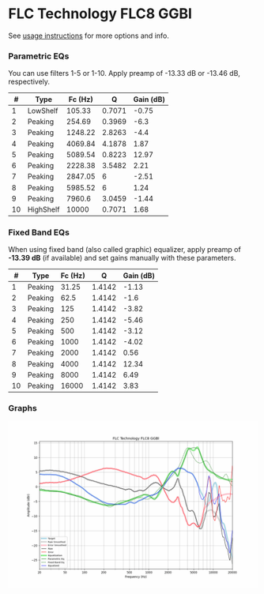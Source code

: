 # FLC Technology FLC8 GGBl
See [usage instructions](https://github.com/jaakkopasanen/AutoEq#usage) for more options and info.

### Parametric EQs
You can use filters 1-5 or 1-10. Apply preamp of -13.33 dB or -13.46 dB, respectively.

|   # | Type      |   Fc (Hz) |      Q |   Gain (dB) |
|-----|-----------|-----------|--------|-------------|
|   1 | LowShelf  |    105.33 | 0.7071 |       -0.75 |
|   2 | Peaking   |    254.69 | 0.3969 |       -6.3  |
|   3 | Peaking   |   1248.22 | 2.8263 |       -4.4  |
|   4 | Peaking   |   4069.84 | 4.1878 |        1.87 |
|   5 | Peaking   |   5089.54 | 0.8223 |       12.97 |
|   6 | Peaking   |   2228.38 | 3.5482 |        2.21 |
|   7 | Peaking   |   2847.05 | 6      |       -2.51 |
|   8 | Peaking   |   5985.52 | 6      |        1.24 |
|   9 | Peaking   |   7960.6  | 3.0459 |       -1.44 |
|  10 | HighShelf |  10000    | 0.7071 |        1.68 |

### Fixed Band EQs
When using fixed band (also called graphic) equalizer, apply preamp of **-13.39 dB** (if available) and set gains manually with these parameters.

|   # | Type    |   Fc (Hz) |      Q |   Gain (dB) |
|-----|---------|-----------|--------|-------------|
|   1 | Peaking |     31.25 | 1.4142 |       -1.13 |
|   2 | Peaking |     62.5  | 1.4142 |       -1.6  |
|   3 | Peaking |    125    | 1.4142 |       -3.82 |
|   4 | Peaking |    250    | 1.4142 |       -5.46 |
|   5 | Peaking |    500    | 1.4142 |       -3.12 |
|   6 | Peaking |   1000    | 1.4142 |       -4.02 |
|   7 | Peaking |   2000    | 1.4142 |        0.56 |
|   8 | Peaking |   4000    | 1.4142 |       12.34 |
|   9 | Peaking |   8000    | 1.4142 |        6.49 |
|  10 | Peaking |  16000    | 1.4142 |        3.83 |

### Graphs
![](./FLC%20Technology%20FLC8%20GGBl.png)
